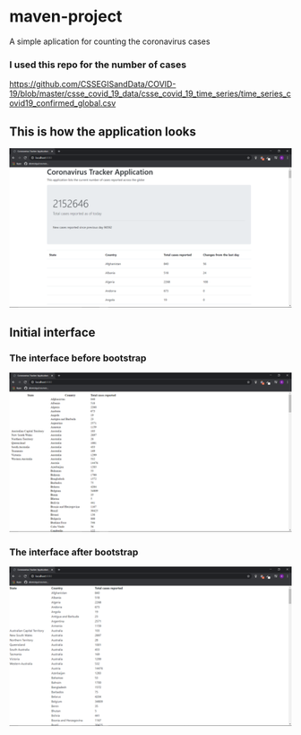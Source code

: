 # maven-project
A simple aplication for counting the coronavirus cases

### I used this repo for the number of cases
https://github.com/CSSEGISandData/COVID-19/blob/master/csse_covid_19_data/csse_covid_19_time_series/time_series_covid19_confirmed_global.csv


## This is how the application looks
![This is how the application looks](https://github.com/raduceaca1234/maven-project/blob/master/finalInterface.png)


## Initial interface

### The interface before bootstrap
![The interface before bootstrap](https://github.com/raduceaca1234/maven-project/blob/master/programInterface.png)


### The interface after bootstrap
![The interface after bootstrap](https://github.com/raduceaca1234/maven-project/blob/master/Untitled.png)
